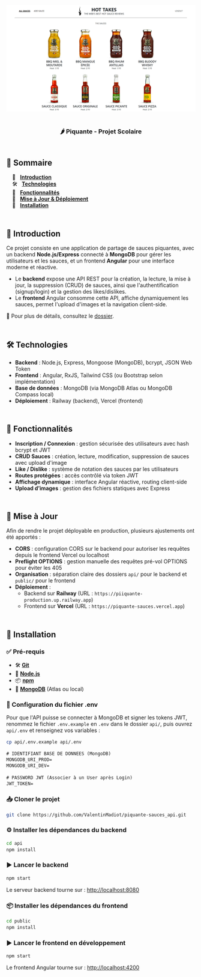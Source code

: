 <div align="center">  
    <a href="https://piquante-sauces.vercel.app/signup" target="_blank">  
      <img src=".docs/preview.png" alt="Aperçu du projet">  
    </a>
    </br>  
    </br>  
  <h3 align="center">🌶 Piquante - Projet Scolaire</h3>  
</div>

## <br /> 📌 Sommaire

&nbsp;&nbsp;&nbsp; 🎨 &nbsp; [**Introduction**](#introduction)<br />
&nbsp;&nbsp;&nbsp; 🛠️ &nbsp; [**Technologies**](#technologies)<br />
&nbsp;&nbsp;&nbsp; 🎯 &nbsp; [**Fonctionnalités**](#fonctionnalités)<br />
&nbsp;&nbsp;&nbsp; 🚧 &nbsp; [**Mise à Jour & Déploiement**](#upgrade)<br />
&nbsp;&nbsp;&nbsp; 🚀 &nbsp; [**Installation**](#installation)

## <br /> <a name="introduction">🎨 Introduction</a>

Ce projet consiste en une application de partage de sauces piquantes, avec un backend **Node.js/Express** connecté à **MongoDB** pour gérer les utilisateurs et les sauces, et un frontend **Angular** pour une interface moderne et réactive.

- Le **backend** expose une API REST pour la création, la lecture, la mise à jour, la suppression (CRUD) de sauces, ainsi que l'authentification (signup/login) et la gestion des likes/dislikes.
- Le **frontend** Angular consomme cette API, affiche dynamiquement les sauces, permet l'upload d'images et la navigation client-side.

📂 Pour plus de détails, consultez le [dossier](.docs/).

## <br /> <a name="technologies">🛠️ Technologies</a>

- **Backend** : Node.js, Express, Mongoose (MongoDB), bcrypt, JSON Web Token
- **Frontend** : Angular, RxJS, Tailwind CSS (ou Bootstrap selon implémentation)
- **Base de données** : MongoDB (via MongoDB Atlas ou MongoDB Compass local)
- **Déploiement** : Railway (backend), Vercel (frontend)

## <br /> <a name="fonctionnalités">🎯 Fonctionnalités</a>

- **Inscription / Connexion** : gestion sécurisée des utilisateurs avec hash bcrypt et JWT
- **CRUD Sauces** : création, lecture, modification, suppression de sauces avec upload d'image
- **Like / Dislike** : système de notation des sauces par les utilisateurs
- **Routes protégées** : accès contrôlé via token JWT
- **Affichage dynamique** : interface Angular réactive, routing client-side
- **Upload d’images** : gestion des fichiers statiques avec Express

## <br /> <a name="upgrade">🚧 Mise à Jour</a>

Afin de rendre le projet déployable en production, plusieurs ajustements ont été apportés :

- **CORS** : configuration CORS sur le backend pour autoriser les requêtes depuis le frontend Vercel ou localhost
- **Preflight OPTIONS** : gestion manuelle des requêtes pré-vol OPTIONS pour éviter les 405
- **Organisation** : séparation claire des dossiers `api/` pour le backend et `public/` pour le frontend
- **Déploiement** :
  - Backend sur **Railway** (URL : `https://piiquante-production.up.railway.app`)
  - Frontend sur **Vercel** (URL : `https://piquante-sauces.vercel.app`)

## <br /> <a name="installation">🚀 Installation</a>

### ✅ Pré-requis

- 🛠️ **[Git](https://git-scm.com/)**
- 🔧 **[Node.js](https://nodejs.org/fr/)**
- 📦 **[npm](https://www.npmjs.com/)**
- 🍃 **[MongoDB](https://www.mongodb.com/)** (Atlas ou local)

### 📝 Configuration du fichier .env

Pour que l'API puisse se connecter à MongoDB et signer les tokens JWT, renommez le fichier `.env.example` en `.env` dans le dossier `api/`, puis ouvrez `api/.env` et renseignez vos variables :

```bash
cp api/.env.example api/.env
```

```dotenv
# IDENTIFIANT BASE DE DONNEES (MongoDB)
MONGODB_URI_PROD=
MONGODB_URI_DEV=

# PASSWORD JWT (Associer à un User après Login)
JWT_TOKEN=
```

### 📥 Cloner le projet

```bash
git clone https://github.com/ValentinMadiot/piquante-sauces_api.git
```

### ⚙️ Installer les dépendances du backend

```bash
cd api
npm install
```

### ▶️ Lancer le backend

```bash
npm start
```

Le serveur backend tourne sur : [http://localhost:8080](http://localhost:8080)

### 📦 Installer les dépendances du frontend

```bash
cd public
npm install
```

### ▶️ Lancer le frontend en développement

```bash
npm start
```

Le frontend Angular tourne sur : [http://localhost:4200](http://localhost:4200)
